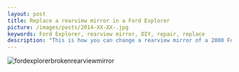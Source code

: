 ```yaml
---
layout: post
title: Replace a rearview mirror in a Ford Explorer
picture: /images/posts/2014-XX-XX-.jpg
keywords: Ford Explorer, rearview mirror, DIY, repair, replace
description: "This is how you can change a rearview mirror of a 2000 Ford Explorer."
---
```



<img class="img img-rounded img-responsive center-block" title="Ford Explorer broken rearviewmirror" alt="fordexplorerbrokenrearviewmirror" src="/images/posts/2014-11-XX-.png" />


<!--more-->
